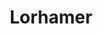 ---
title: "Lorhamer"
description: Stress your lora network-server
menu: 
    main:
        parent: Demo
        weight: 28
tags:
  - demo
card: 
  icon: /images/lorhammer.svg
---